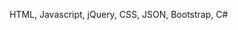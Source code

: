 HTML, Javascript, jQuery, CSS, JSON, Bootstrap, C#
<!---
brandtleyw/brandtleyw is a ✨ special ✨ repository because its `README.md` (this file) appears on your GitHub profile.
You can click the Preview link to take a look at your changes.
--->
